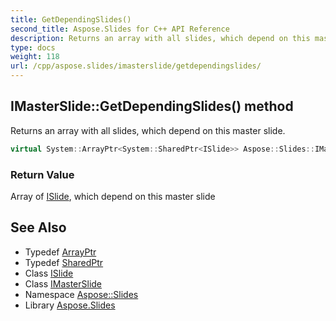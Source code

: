 ```yaml
---
title: GetDependingSlides()
second_title: Aspose.Slides for C++ API Reference
description: Returns an array with all slides, which depend on this master slide.
type: docs
weight: 118
url: /cpp/aspose.slides/imasterslide/getdependingslides/
---
```

## IMasterSlide::GetDependingSlides() method


Returns an array with all slides, which depend on this master slide.

```cpp
virtual System::ArrayPtr<System::SharedPtr<ISlide>> Aspose::Slides::IMasterSlide::GetDependingSlides()=0
```


### Return Value

Array of [ISlide](../../islide/), which depend on this master slide

## See Also

* Typedef [ArrayPtr](../../system/arrayptr/)
* Typedef [SharedPtr](../../system/sharedptr/)
* Class [ISlide](../islide/)
* Class [IMasterSlide](./)
* Namespace [Aspose::Slides](../)
* Library [Aspose.Slides](../../)